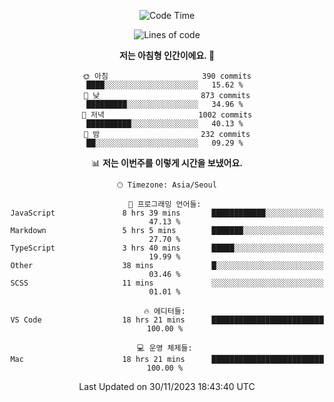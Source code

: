 <div align='center'>
 
<!--START_SECTION:waka-->
![Code Time](http://img.shields.io/badge/Code%20Time-3%2C170%20hrs%2040%20mins-blue)

![Lines of code](https://img.shields.io/badge/%EC%A0%80%EB%8A%94%20%EC%97%AC%ED%83%9C%EA%B9%8C%EC%A7%80%20-1.2%20million%20%EC%A4%84%EC%9D%98%20%EC%BD%94%EB%93%9C%EB%A5%BC%20%EC%9E%91%EC%84%B1%ED%96%88%EC%96%B4%EC%9A%94.-blue)

**저는 아침형 인간이에요. 🐤** 

```text
🌞 아침                     390 commits         ████░░░░░░░░░░░░░░░░░░░░░   15.62 % 
🌆 낮　                     873 commits         █████████░░░░░░░░░░░░░░░░   34.96 % 
🌃 저녁                     1002 commits        ██████████░░░░░░░░░░░░░░░   40.13 % 
🌙 밤　                     232 commits         ██░░░░░░░░░░░░░░░░░░░░░░░   09.29 % 
```


📊 **저는 이번주를 이렇게 시간을 보냈어요.** 

```text
🕑︎ Timezone: Asia/Seoul

💬 프로그래밍 언어들: 
JavaScript               8 hrs 39 mins       ████████████░░░░░░░░░░░░░   47.13 % 
Markdown                 5 hrs 5 mins        ███████░░░░░░░░░░░░░░░░░░   27.70 % 
TypeScript               3 hrs 40 mins       █████░░░░░░░░░░░░░░░░░░░░   19.99 % 
Other                    38 mins             █░░░░░░░░░░░░░░░░░░░░░░░░   03.46 % 
SCSS                     11 mins             ░░░░░░░░░░░░░░░░░░░░░░░░░   01.01 % 

🔥 에디터들: 
VS Code                  18 hrs 21 mins      █████████████████████████   100.00 % 

💻 운영 체제들: 
Mac                      18 hrs 21 mins      █████████████████████████   100.00 % 
```


 Last Updated on 30/11/2023 18:43:40 UTC
<!--END_SECTION:waka-->
 </div>
<!---
Emewjin/Emewjin is a ✨ special ✨ repository because its `README.md` (this file) appears on your GitHub profile.
You can click the Preview link to take a look at your changes.
--->
